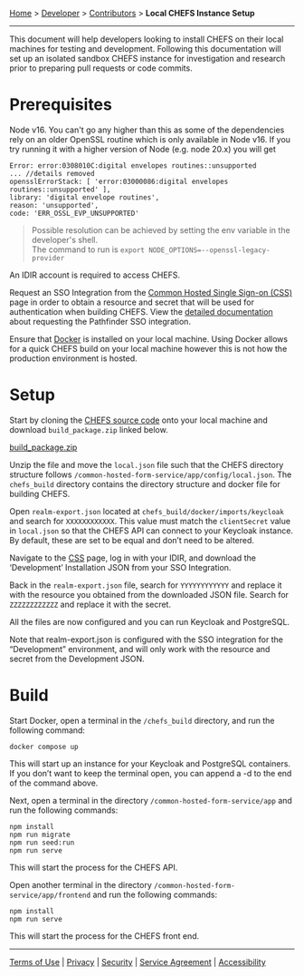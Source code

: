 [Home](index) > [Developer](Developer) > [Contributors](Contributors) > **Local CHEFS Instance Setup**
***

This document will help developers looking to install CHEFS on their local machines for testing and development. Following this documentation will set up an isolated sandbox CHEFS instance for investigation and research prior to preparing pull requests or code commits. 

<!-- **On this page:**
* [Prerequisites](#prerequisites)
* [Setup](#setup)
* [Build](#build) -->


# Prerequisites
<!-- **[Back to top](#top)** -->

Node v16. You can't go any higher than this as some of the dependencies rely on an older OpenSSL routine which is only available in Node v16. If you try running it with a higher version of Node (e.g. node 20.x) you will get  
```    
Error: error:0308010C:digital envelopes routines::unsupported  
... //details removed
opensslErrorStack: [ 'error:03000086:digital envelopes routines::unsupported' ],  
library: 'digital envelope routines',  
reason: 'unsupported',  
code: 'ERR_OSSL_EVP_UNSUPPORTED'
```  
> Possible resolution can be achieved by setting the env variable in the developer's shell.    
The command to run is  ``` export NODE_OPTIONS=--openssl-legacy-provider ```

An IDIR account is required to access CHEFS. 

Request an SSO Integration from the [Common Hosted Single Sign-on (CSS)](https://bcgov.github.io/sso-requests) page in order to obtain a resource and secret that will be used for authentication when building CHEFS. View the [detailed documentation](https://github.com/bcgov/common-hosted-form-service/wiki/Pathfinder-SSO-client) about requesting the Pathfinder SSO integration. 

Ensure that [Docker](https://www.docker.com/get-started/) is installed on your local machine. Using Docker allows for a quick CHEFS build on your local machine however this is not how the production environment is hosted. 

# Setup
<!-- **[Back to top](#top)** -->

Start by cloning the [CHEFS source code](https://github.com/bcgov/common-hosted-form-service) onto your local machine and download `build_package.zip` linked below.

[build_package.zip](https://github.com/bcgov/common-hosted-form-service/files/11479953/build_package.zip)

Unzip the file and move the `local.json` file such that the CHEFS directory structure follows `/common-hosted-form-service/app/config/local.json`. The `chefs_build` directory contains the directory structure and docker file for building CHEFS.

Open `realm-export.json`  located at `chefs_build/docker/imports/keycloak` and search for `XXXXXXXXXXXX`. This value must match the `clientSecret` value in `local.json` so that the CHEFS API can connect to your Keycloak instance. By default, these are set to be equal and don’t need to be altered.

Navigate to the [CSS](https://bcgov.github.io/sso-requests) page, log in with your IDIR, and download the ‘Development’ Installation JSON from your SSO Integration. 

Back in the `realm-export.json` file, search for `YYYYYYYYYYYY` and replace it with the resource you obtained from the downloaded JSON file. Search for `ZZZZZZZZZZZZ` and replace it with the secret. 

All the files are now configured and you can run Keycloak and PostgreSQL. 

Note that realm-export.json is configured with the SSO integration for the “Development” environment, and will only work with the resource and secret from the Development JSON. 

# Build
<!-- **[Back to top](#top)** -->

Start Docker, open a terminal in the `/chefs_build` directory, and run the following command:

    docker compose up

This will start up an instance for your Keycloak and PostgreSQL containers. If you don’t want to keep the terminal open, you can append a -d to the end of the command above.

Next, open a terminal in the directory `/common-hosted-form-service/app` and run the following commands:

    npm install
    npm run migrate
    npm run seed:run
    npm run serve

This will start the process for the CHEFS API.

Open another terminal in the directory `/common-hosted-form-service/app/frontend` and run the following commands:

    npm install
    npm run serve

This will start the process for the CHEFS front end.

***
[Terms of Use](Terms-of-Use) | [Privacy](Privacy) | [Security](Security) | [Service Agreement](Service-Agreement) | [Accessibility](Accessibility)